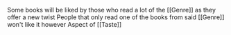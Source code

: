Some books will be liked by those who read a lot of the [[Genre]] as they offer a new twist
People that only read one of the books from said [[Genre]] won't like it however
Aspect of [[Taste]]